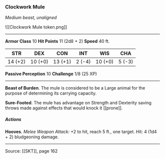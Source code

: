 ### Clockwork Mule
_Medium beast, unaligned_

![[Clockwork Mule token.png]]


---

**Armor Class** 10
**Hit Points** 11 (2d8 + 2)
**Speed** 40 ft.

| STR     | DEX     | CON     | INT     | WIS     | CHA     |
|---------|---------|---------|---------|---------|---------|
| 14 (+2) | 10 (+0) | 13 (+1) | 2 (-4) | 10 (+0) | 5 (-3) |

**Passive Perception** 10
**Challenge** 1/8 (25 XP)

---

**Beast of Burden**. The mule is considered to be a Large animal for the purpose of determining its carrying capacity.

**Sure-Footed**. The mule has advantage on Strength and Dexterity saving throws made against effects that would knock it [[prone]].

##### Actions
**Hooves**. _Melee Weapon Attack:_ +2 to hit, reach 5 ft., one target. Hit: 4 (1d4 + 2) bludgeoning damage.


---

Source: [[SKT]], page 162